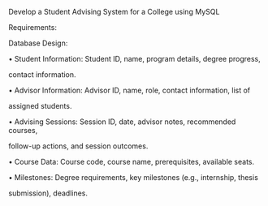 Develop a Student Advising System for a College using MySQL 


Requirements:

Database Design:

• Student Information: Student ID, name, program details, degree progress,

contact information.

• Advisor Information: Advisor ID, name, role, contact information, list of

assigned students.

• Advising Sessions: Session ID, date, advisor notes, recommended courses,

follow-up actions, and session outcomes.

• Course Data: Course code, course name, prerequisites, available seats.

• Milestones: Degree requirements, key milestones (e.g., internship, thesis

submission), deadlines.

